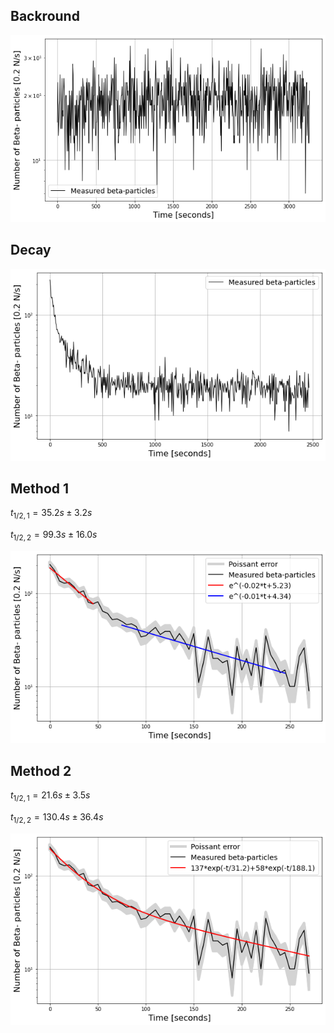 ## Backround

![background](background.png)

## Decay

![decay](decay.png)

## Method 1

$t_{1/2,1} = 35.2s ± 3.2s$

$t_{1/2,2} = 99.3s ± 16.0s$

![method1](method1.png)

## Method 2

$t_{1/2,1} = 21.6s ± 3.5s$

$t_{1/2,2} = 130.4s ± 36.4s$

![method2](method2.png)
